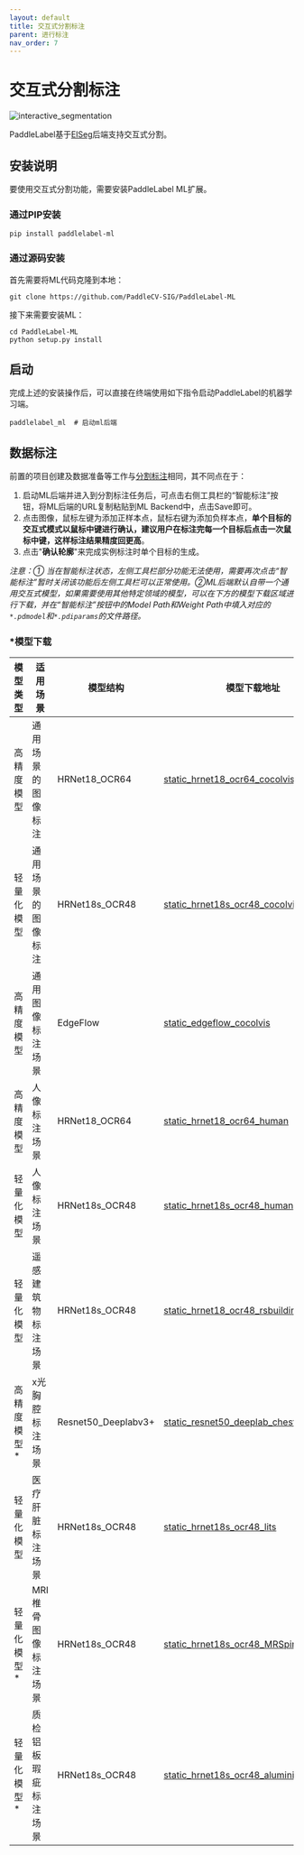 ```yaml
---
layout: default
title: 交互式分割标注
parent: 进行标注
nav_order: 7
---
```


# 交互式分割标注

![interactive_segmentation](https://user-images.githubusercontent.com/71769312/181561624-de3f74e4-ca86-4764-a7a5-9043b9a1c363.png)

PaddleLabel基于[EISeg](https://github.com/PaddlePaddle/PaddleSeg/tree/release/2.6/EISeg)后端支持交互式分割。

## 安装说明

要使用交互式分割功能，需要安装PaddleLabel ML扩展。

### 通过PIP安装

```shell
pip install paddlelabel-ml
```

### 通过源码安装

首先需要将ML代码克隆到本地：

```shell
git clone https://github.com/PaddleCV-SIG/PaddleLabel-ML
```

接下来需要安装ML：

```shell
cd PaddleLabel-ML
python setup.py install
```

## 启动

完成上述的安装操作后，可以直接在终端使用如下指令启动PaddleLabel的机器学习端。

```shell
paddlelabel_ml  # 启动ml后端
```

## 数据标注

前置的项目创建及数据准备等工作与[分割标注](segmentation.md)相同，其不同点在于：

1. 启动ML后端并进入到分割标注任务后，可点击右侧工具栏的“智能标注”按钮，将ML后端的URL复制粘贴到ML Backend中，点击Save即可。
1. 点击图像，鼠标左键为添加正样本点，鼠标右键为添加负样本点，**单个目标的交互式模式以鼠标中键进行确认，建议用户在标注完每一个目标后点击一次鼠标中键，这样标注结果精度回更高**。
1. 点击"**确认轮廓**"来完成实例标注时单个目标的生成。

*注意：① 当在智能标注状态，左侧工具栏部分功能无法使用，需要再次点击“智能标注”暂时关闭该功能后左侧工具栏可以正常使用。②ML后端默认自带一个通用交互式模型，如果需要使用其他特定领域的模型，可以在下方的模型下载区域进行下载，并在“智能标注”按钮中的Model Path和Weight Path中填入对应的`*.pdmodel`和`*.pdiparams`的文件路径。*

### \*模型下载

| 模型类型     | 适用场景             | 模型结构            | 模型下载地址                                                 |
| ------------ | -------------------- | ------------------- | ------------------------------------------------------------ |
| 高精度模型   | 通用场景的图像标注   | HRNet18_OCR64       | [static_hrnet18_ocr64_cocolvis](https://paddleseg.bj.bcebos.com/eiseg/0.4/static_hrnet18_ocr64_cocolvis.zip) |
| 轻量化模型   | 通用场景的图像标注   | HRNet18s_OCR48      | [static_hrnet18s_ocr48_cocolvis](https://paddleseg.bj.bcebos.com/eiseg/0.4/static_hrnet18s_ocr48_cocolvis.zip) |
| 高精度模型   | 通用图像标注场景     | EdgeFlow            | [static_edgeflow_cocolvis](https://paddleseg.bj.bcebos.com/eiseg/0.4/static_edgeflow_cocolvis.zip) |
| 高精度模型   | 人像标注场景         | HRNet18_OCR64       | [static_hrnet18_ocr64_human](https://paddleseg.bj.bcebos.com/eiseg/0.4/static_hrnet18_ocr64_human.zip) |
| 轻量化模型   | 人像标注场景         | HRNet18s_OCR48      | [static_hrnet18s_ocr48_human](https://paddleseg.bj.bcebos.com/eiseg/0.4/static_hrnet18s_ocr48_human.zip) |
| 轻量化模型   | 遥感建筑物标注场景   | HRNet18s_OCR48      | [static_hrnet18_ocr48_rsbuilding_instance](https://paddleseg.bj.bcebos.com/eiseg/0.4/static_hrnet18_ocr48_rsbuilding_instance.zip) |
| 高精度模型\* | x光胸腔标注场景      | Resnet50_Deeplabv3+ | [static_resnet50_deeplab_chest_xray](https://paddleseg.bj.bcebos.com/eiseg/0.5/static_resnet50_deeplab_chest_xray.zip) |
| 轻量化模型   | 医疗肝脏标注场景     | HRNet18s_OCR48      | [static_hrnet18s_ocr48_lits](https://paddleseg.bj.bcebos.com/eiseg/0.4/static_hrnet18s_ocr48_lits.zip) |
| 轻量化模型\* | MRI椎骨图像标注场景  | HRNet18s_OCR48      | [static_hrnet18s_ocr48_MRSpineSeg](https://paddleseg.bj.bcebos.com/eiseg/0.5/static_hrnet18s_ocr48_MRSpineSeg.zip) |
| 轻量化模型\* | 质检铝板瑕疵标注场景 | HRNet18s_OCR48      | [static_hrnet18s_ocr48_aluminium](https://paddleseg.bj.bcebos.com/eiseg/0.5/static_hrnet18s_ocr48_aluminium.zip) |
